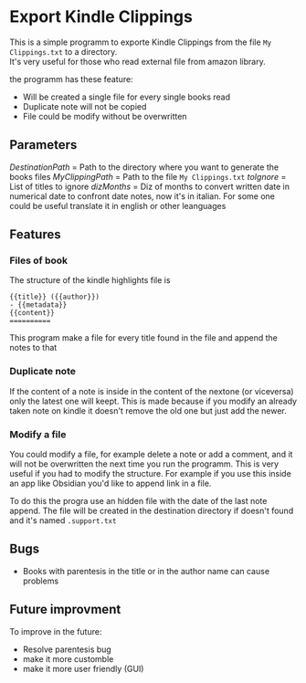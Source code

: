 # Export Kindle Clippings

This is a simple programm to exporte Kindle Clippings from the file `My Clippings.txt` to a directory.  
It's very useful for those who read external file from amazon library.

the programm has these feature:

- Will be created a single file for every single books read
- Duplicate note will not be copied
- File could be modify without be overwritten

## Parameters
_DestinationPath_ = Path to the directory where you want to generate the books files
_MyClippingPath_  = Path to the file `My Clippings.txt`
_toIgnore_        = List of titles to ignore 
_dizMonths_       = Diz of months to convert written date in numerical date to confront date notes, now it's in italian. For some one could be useful translate it in english or other leanguages

## Features
### Files of book
The structure of the kindle highlights file is 

```
﻿{{title}} ({{author}})
- {{metadata}}
{{content}}
==========
```

This program make a file  for every title found in the file and append the notes to that

### Duplicate note
If the content of a note is inside in the content of the nextone (or viceversa) only the latest one will keept. This is made because if you modify an already taken note on kindle it doesn't remove the old one but just add the newer.

### Modify a file
You could modify a file, for example delete a note or add a comment, and it will not be overwritten the next time you run the programm. This is very useful if you had to modify the structure. For example if you use this inside an app like Obsidian you'd like to append link in a file.

To do this the progra use an hidden file with the date of the last note append. The file will be created in the destination directory if doesn't found and it's named `.support.txt`

## Bugs
- Books with parentesis in the title or in the author name can cause problems


## Future improvment
To improve in the future:
- Resolve parentesis bug
- make it more customble
- make it more user friendly (GUI)
